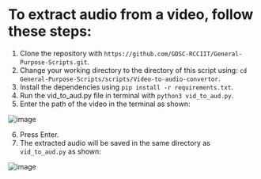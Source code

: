# To extract audio from a video, follow these steps:

1. Clone the repository with `https://github.com/GDSC-RCCIIT/General-Purpose-Scripts.git`.
2. Change your working directory to the directory of this script using: `cd General-Purpose-Scripts/scripts/Video-to-audio-convertor`.
3. Install the dependencies using `pip install -r requirements.txt`.
4. Run the vid_to_aud.py file in terminal with `python3 vid_to_aud.py`.
5. Enter the path of the video in the terminal as shown:


![image](https://user-images.githubusercontent.com/89595539/137353286-bc53a567-d888-4929-bb8b-8be0b9fe7354.png)



6. Press Enter.
7. The extracted audio will be saved in the same directory as `vid_to_aud.py` as shown:


![image](https://user-images.githubusercontent.com/89595539/137309482-5425f60d-8b8a-4ffa-ad20-a8f508ee214f.png)
